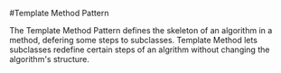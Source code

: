 #Template Method Pattern

The Template Method Pattern defines the skeleton of an algorithm in a method, defering some steps to subclasses. Template Method lets subclasses redefine certain steps of an algrithm without changing the algorithm's structure.
